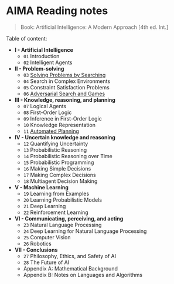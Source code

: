 # AIMA Reading notes

> Book: Artificial Intelligence: A Modern Approach [4th ed. Int.]

Table of content:  

- **I - Artificial Intelligence** 
    * `01` Introduction
    * `02` Intelligent Agents  
- **II - Problem-solving**  
    * `03` [Solving Problems by Searching](aima.3.solving-problems-by-searching.md)
    * `04` Search in Complex Environments
    * `05` Constraint Satisfaction Problems
    * `06` [Adversarial Search and Games](/ai/aima/aima.6.adversarial-search-and-games.md)
- **III - Knowledge, reasoning, and planning**   
    * `07` Logical Agents
    * `08` First-Order Logic
    * `09` Inference in First-Order Logic
    * `10` Knowledge Representation
    * `11` [Automated Planning](aima.11.automated-planning.md)
- **IV - Uncertain knowledge and reasoning** 
    * `12` Quantifying Uncertainty
    * `13` Probabilistic Reasoning
    * `14` Probabilistic Reasoning over Time
    * `15` Probabilistic Programming
    * `16` Making Simple Decisions
    * `17` Making Complex Decisions  
    * `18` Multiagent Decision Making  
- **V - Machine Learning**  
    * `19` Learning from Examples  
    * `20` Learning Probabilistic Models  
    * `21` Deep Learning  
    * `22` Reinforcement Learning  
- **VI - Communicating, perceiving, and acting** 
    * `23` Natural Language Processing
    * `24` Deep Learning for Natural Language Processing
    * `25` Computer Vision
    * `26` Robotics
- **VII - Conclusions** 
    * `27` Philosophy, Ethics, and Safety of AI
    * `28` The Future of AI
    * Appendix A: Mathematical Background
    * Appendix B: Notes on Languages and Algorithms

  
